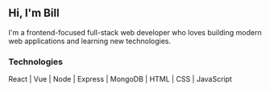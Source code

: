 ## Hi, I'm Bill

I'm a frontend-focused full-stack web developer who loves building modern web applications and learning new technologies.

### Technologies

React | Vue | Node | Express | MongoDB | HTML | CSS | JavaScript

